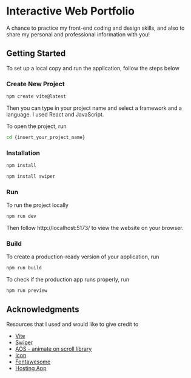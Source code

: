 # Interactive Web Portfolio

A chance to practice my front-end coding and design skills, and also to share my personal and professional information with you!

## Getting Started
To set up a local copy and run the application, follow the steps below

### Create New Project

```sh
npm create vite@latest
```

Then you can type in your project name and select a framework and a language. I used React and JavaScript.

To open the project, run

```sh
cd {insert_your_project_name}
```

### Installation

```sh
npm install
```

```sh
npm install swiper
```

### Run

To run the project locally

```sh
npm run dev
```

Then follow http://localhost:5173/ to view the website on your browser.

### Build

To create a production-ready version of your application, run

```sh
npm run build
```

To check if the production app runs properly, run

```sh
npm run preview
```

## Acknowledgments

Resources that I used and would like to give credit to

* [Vite](https://vitejs.dev/guide/)
* [Swiper](https://swiperjs.com/get-started)
* [AOS - animate on scroll library](https://michalsnik.github.io/aos/)
* [Icon](https://www.flaticon.com/)
* [Fontawesome](https://fontawesome.com/)
* [Hosting App](https://www.netlify.com/)


